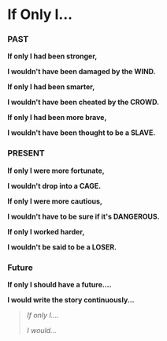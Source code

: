 # If Only I...


### PAST

**If only I had been stronger,**

**I wouldn't have been damaged by the WIND.**

**If only I had been smarter,**

**I wouldn't have been cheated by the CROWD.**

**If only I had been more brave,**

**I wouldn't have been thought to be a SLAVE.**

### PRESENT

**If only I were more fortunate,**

**I wouldn't drop into a CAGE.**

**If only I were more cautious,**

**I wouldn't have to be sure if it's DANGEROUS.**

**If only I worked harder,**

**I wouldn't be said to be a LOSER.**

### Future

**If only I should have a future....**

**I would write the story continuously...**


> *If only I....*
>
>*I would...*
